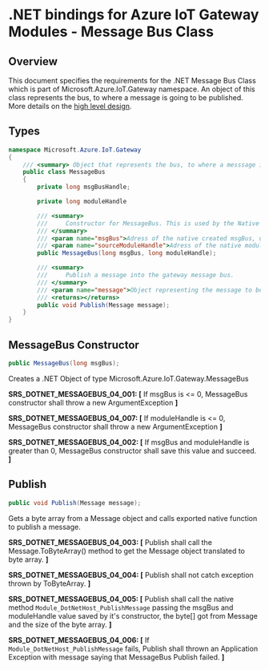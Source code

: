 .NET bindings for Azure IoT Gateway Modules - Message Bus Class
===============================================================

Overview
--------


This document specifies the requirements for the .NET Message Bus Class which is part of Microsoft.Azure.IoT.Gateway namespace. 
An object of this class represents the bus, to where a message is going to be published. 
More details on the [high level design](./dotnet_bindings_hld.md).

Types
-----
```C#
namespace Microsoft.Azure.IoT.Gateway
{
    /// <summary> Object that represents the bus, to where a messsage is going to be published </summary>
    public class MessageBus
    {
        private long msgBusHandle;

        private long moduleHandle

        /// <summary>
        ///     Constructor for MessageBus. This is used by the Native level, the .NET User will receive an object of this. 
        /// </summary>
        /// <param name="msgBus">Adress of the native created msgBus, used internally.</param>
        /// <param name="sourceModuleHandle">Adress of the native moduleHandle, used internally.</param>
        public MessageBus(long msgBus, long moduleHandle);

        /// <summary>
        ///     Publish a message into the gateway message bus. 
        /// </summary>
        /// <param name="message">Object representing the message to be published into the bus.</param>
        /// <returns></returns>
        public void Publish(Message message);
    }
}
```

MessageBus Constructor
----------------------
```C#
public MessageBus(long msgBus);
```
Creates a .NET Object of type Microsoft.Azure.IoT.Gateway.MessageBus

**SRS_DOTNET_MESSAGEBUS_04_001: [** If msgBus is <= 0, MessageBus constructor shall throw a new ArgumentException **]**

**SRS_DOTNET_MESSAGEBUS_04_007: [** If moduleHandle is <= 0, MessageBus constructor shall throw a new ArgumentException  **]**

**SRS_DOTNET_MESSAGEBUS_04_002: [** If msgBus and moduleHandle is greater than 0, MessageBus constructor shall save this value and succeed. **]**


Publish
-------
```C#
public void Publish(Message message);
```

Gets a byte array from a Message object and calls exported native function to publish a message. 

**SRS_DOTNET_MESSAGEBUS_04_003: [** Publish shall call the Message.ToByteArray() method to get the Message object translated to byte array.  **]**

**SRS_DOTNET_MESSAGEBUS_04_004: [** Publish shall not catch exception thrown by ToByteArray.  **]**

**SRS_DOTNET_MESSAGEBUS_04_005: [** Publish shall call the native method `Module_DotNetHost_PublishMessage` passing the msgBus and moduleHandle  value saved by it's constructor, the byte[] got from Message and the size of the byte array. **]**

**SRS_DOTNET_MESSAGEBUS_04_006: [** If `Module_DotNetHost_PublishMessage` fails, Publish shall thrown an Application Exception with message saying that MessageBus Publish failed. **]**